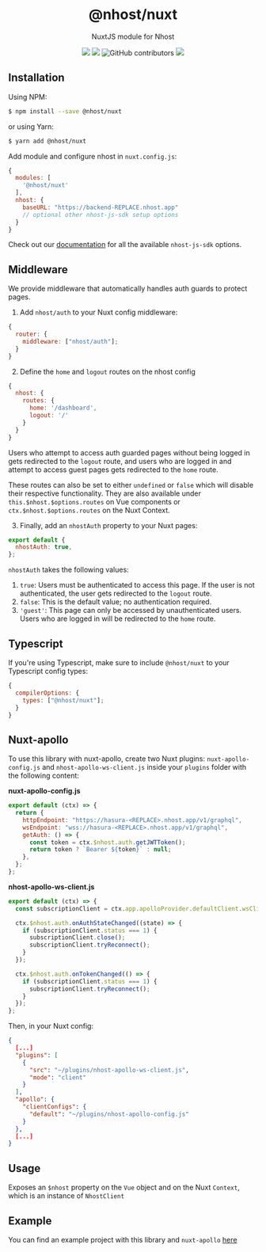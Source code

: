 <div align="center">
  <h1 align="center">
    @nhost/nuxt
  </h1>
  <p>
    NuxtJS module for Nhost
  </p>
  <p>
    <img src="https://img.shields.io/npm/dt/@nhost/nuxt" />
    <img src="https://img.shields.io/npm/v/@nhost/nuxt" />
    <img alt="GitHub contributors" src="https://img.shields.io/github/contributors/nhost/nuxt-nhost-module">
    <img src="https://img.shields.io/npm/l/@nhost/nuxt" />
    </p>
  </p>
</div>

## Installation

Using NPM:

```bash
$ npm install --save @nhost/nuxt
```

or using Yarn:

```bash
$ yarn add @nhost/nuxt
```

Add module and configure nhost in `nuxt.config.js`:

```js
{
  modules: [
    '@nhost/nuxt'
  ],
  nhost: {
    baseURL: "https://backend-REPLACE.nhost.app"
    // optional other nhost-js-sdk setup options
  }
}
```

Check out our [documentation](https://docs.nhost.io/libraries/nhost-js-sdk#setup) for all the available `nhost-js-sdk` options.

## Middleware

We provide middleware that automatically handles auth guards to protect pages.

1. Add `nhost/auth` to your Nuxt config middleware:

```js
{
  router: {
    middleware: ["nhost/auth"];
  }
}
```

2. Define the `home` and `logout` routes on the nhost config

```js
{
  nhost: {
    routes: {
      home: '/dashboard',
      logout: '/'
    }
  }
}
```

Users who attempt to access auth guarded pages without being logged in gets redirected to the `logout` route, and users who are logged in and attempt to access guest pages gets redirected to the `home` route.

These routes can also be set to either `undefined` or `false` which will disable their respective functionality. They are also available under `this.$nhost.$options.routes` on Vue components or `ctx.$nhost.$options.routes` on the Nuxt Context.

3. Finally, add an `nhostAuth` property to your Nuxt pages:

```js
export default {
  nhostAuth: true,
};
```

`nhostAuth` takes the following values:

1. `true`: Users must be authenticated to access this page. If the user is not authenticated, the user gets redirected to the `logout` route.
2. `false`: This is the default value; no authentication required.
3. `'guest'`: This page can only be accessed by unauthenticated users. Users who are logged in will be redirected to the `home` route.

## Typescript

If you're using Typescript, make sure to include `@nhost/nuxt` to your Typescript config types:

```js
{
  compilerOptions: {
    types: ["@nhost/nuxt"];
  }
}
```

## Nuxt-apollo

To use this library with nuxt-apollo, create two Nuxt plugins: `nuxt-apollo-config.js` and `nhost-apollo-ws-client.js` inside your `plugins` folder with the following content:

**nuxt-apollo-config.js**

```js
export default (ctx) => {
  return {
    httpEndpoint: "https://hasura-<REPLACE>.nhost.app/v1/graphql",
    wsEndpoint: "wss://hasura-<REPLACE>.nhost.app/v1/graphql",
    getAuth: () => {
      const token = ctx.$nhost.auth.getJWTToken();
      return token ? `Bearer ${token}` : null;
    },
  };
};
```

**nhost-apollo-ws-client.js**

```js
export default (ctx) => {
  const subscriptionClient = ctx.app.apolloProvider.defaultClient.wsClient;

  ctx.$nhost.auth.onAuthStateChanged((state) => {
    if (subscriptionClient.status === 1) {
      subscriptionClient.close();
      subscriptionClient.tryReconnect();
    }
  });

  ctx.$nhost.auth.onTokenChanged(() => {
    if (subscriptionClient.status === 1) {
      subscriptionClient.tryReconnect();
    }
  });
};
```

Then, in your Nuxt config:

```json
{
  [...]
  "plugins": [
    {
      "src": "~/plugins/nhost-apollo-ws-client.js",
      "mode": "client"
    }
  ],
  "apollo": {
    "clientConfigs": {
      "default": "~/plugins/nhost-apollo-config.js"
    }
  },
  [...]
}
```

## Usage

Exposes an `$nhost` property on the `Vue` object and on the Nuxt `Context`, which is an instance of `NhostClient`

## Example

You can find an example project with this library and `nuxt-apollo` [here](https://github.com/nhost/nhost/tree/main/examples/nuxt)
